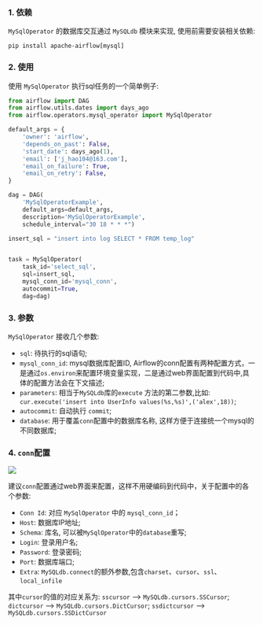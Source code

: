 ### 1. 依赖
 `MySqlOperator` 的数据库交互通过 `MySQLdb` 模块来实现, 使用前需要安装相关依赖:
```Shell
pip install apache-airflow[mysql]
```
### 2. 使用

使用 `MySqlOperator` 执行sql任务的一个简单例子:
```Python
from airflow import DAG
from airflow.utils.dates import days_ago
from airflow.operators.mysql_operator import MySqlOperator

default_args = {
    'owner': 'airflow',
    'depends_on_past': False,
    'start_date': days_ago(1),
    'email': ['j_hao104@163.com'],
    'email_on_failure': True,
    'email_on_retry': False,
}

dag = DAG(
    'MySqlOperatorExample',
    default_args=default_args,
    description='MySqlOperatorExample',
    schedule_interval="30 18 * * *")

insert_sql = "insert into log SELECT * FROM temp_log"


task = MySqlOperator(
    task_id='select_sql',
    sql=insert_sql,
    mysql_conn_id='mysql_conn',
    autocommit=True,
    dag=dag)
```

### 3. 参数
`MySqlOperator` 接收几个参数:

  * `sql`: 待执行的sql语句;
  * `mysql_conn_id`: mysql数据库配置ID, Airflow的conn配置有两种配置方式，一是通过`os.environ`来配置环境变量实现，二是通过web界面配置到代码中,具体的配置方法会在下文描述;
  * `parameters`: 相当于`MySQLdb`库的`execute` 方法的第二参数,比如: `cur.execute('insert into UserInfo values(%s,%s)',('alex',18))`;
  * `autocommit`: 自动执行 `commit`;
  * `database`: 用于覆盖`conn`配置中的数据库名称, 这样方便于连接统一个mysql的不同数据库;

### 4. `conn`配置

![](index_files/_7B3DEB9FB4-8B39-E0B6-6329-35711BA04258_7D.jpg)

建议`conn`配置通过web界面来配置，这样不用硬编码到代码中，关于配置中的各个参数:

  * `Conn Id`: 对应 `MySqlOperator` 中的 `mysql_conn_id`；
  * `Host`: 数据库IP地址;
  * `Schema`: 库名, 可以被`MySqlOperator`中的`database`重写;
  * `Login`: 登录用户名;
  * `Password`: 登录密码;
  * `Port`: 数据库端口;
  * `Extra`: `MySQLdb.connect`的额外参数,包含`charset`、`cursor`、`ssl`、`local_infile`
 
其中`cursor`的值的对应关系为: `sscursor` —> `MySQLdb.cursors.SSCursor`; `dictcursor` —> `MySQLdb.cursors.DictCursor`; `ssdictcursor` —> `MySQLdb.cursors.SSDictCursor`

